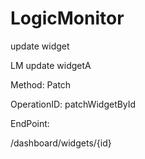#     LogicMonitor


update widget

LM update widgetA

Method: Patch

OperationID: patchWidgetById

EndPoint:

/dashboard/widgets/{id}
